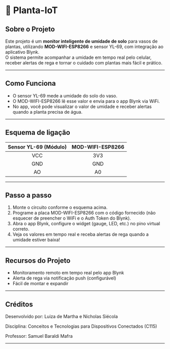 # 🌱 Planta-IoT

## Sobre o Projeto

Este projeto é um **monitor inteligente de umidade de solo** para vasos de plantas, utilizando **MOD-WIFI-ESP8266** e sensor YL-69, com integração ao aplicativo Blynk.  
O sistema permite acompanhar a umidade em tempo real pelo celular, receber alertas de rega e tornar o cuidado com plantas mais fácil e prático.

---

## Como Funciona

- O sensor YL-69 mede a umidade do solo do vaso.
- O MOD-WIFI-ESP8266 lê esse valor e envia para o app Blynk via WiFi.
- No app, você pode visualizar o valor de umidade e receber alertas quando a planta precisa de água.

---

## Esquema de ligação

| Sensor YL-69 (Módulo) | MOD-WIFI-ESP8266 |
|:---------------------:|:----------------:|
| VCC                   | 3V3              |
| GND                   | GND              |
| AO                    | A0               |

---

## Passo a passo

1. Monte o circuito conforme o esquema acima.
2. Programe a placa MOD-WIFI-ESP8266 com o código fornecido (não esquecer de preencher o WiFi e o Auth Token do Blynk).
3. Abra o app Blynk, configure o widget (gauge, LED, etc.) no pino virtual correto.
4. Veja os valores em tempo real e receba alertas de rega quando a umidade estiver baixa!

---

## Recursos do Projeto

- Monitoramento remoto em tempo real pelo app Blynk
- Alerta de rega via notificação push (configurável)
- Fácil de montar e expandir

---

## Créditos

Desenvolvido por: Luiza de Martha e Nicholas Siécola

Disciplina: Conceitos e Tecnologias para Dispositivos Conectados (C115)

Professor: Samuel Baraldi Mafra

---

